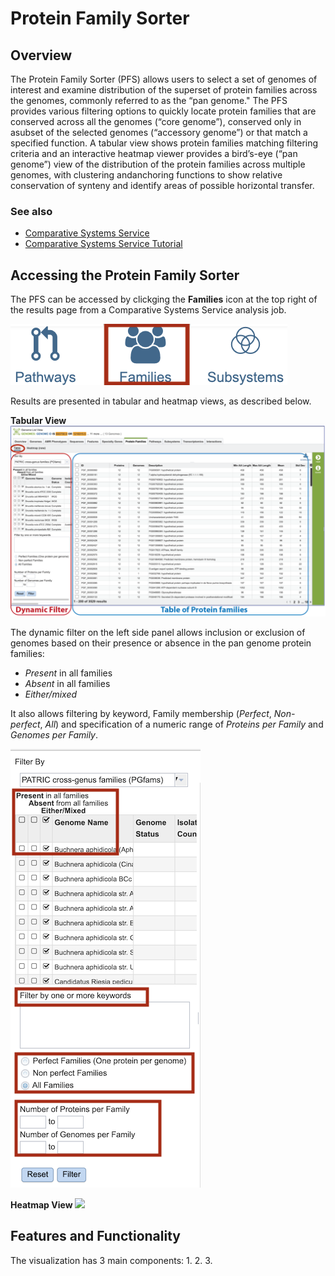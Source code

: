 # Protein Family Sorter

## Overview
The Protein Family Sorter (PFS) allows users to select a set of genomes of interest and examine distribution of the superset of protein families across the genomes, commonly referred to as the “pan genome." The PFS provides various filtering options to quickly locate protein families that are conserved across all the genomes (“core genome”), conserved only in asubset of the selected genomes (“accessory genome”) or that match a specified function. A tabular view shows protein families matching filtering criteria and an interactive heatmap viewer provides a bird’s-eye (“pan genome”) view of the distribution of the protein families across multiple genomes, with clustering andanchoring functions to show relative conservation of synteny and identify areas of possible horizontal transfer. 

### See also
  * [Comparative Systems Service]([../organisms_taxon/features.html](https://www.bv-brc.org/app/ComparativeSystems))
  * [Comparative Systems Service Tutorial](../../tutorial/comparative_systems/comparative_systems.html)

## Accessing the Protein Family Sorter
The PFS can be accessed by clickging the **Families** icon at the top right of the results page from a Comparative Systems Service analysis job.

![Families Icon](./images/protein_families_icon.png)

Results are presented in tabular and heatmap views, as described below.

**Tabular View**
![Filter-Tabular View](./images/pfs_filter_table.png)

The dynamic filter on the left side panel allows inclusion or exclusion of genomes based on their presence or absence in the pan genome protein families:

* *Present* in all families
* *Absent* in all families
* *Either/mixed*

It also allows filtering by keyword, Family membership (*Perfect*, *Non-perfect*, *All*) and specification of a numeric range of *Proteins per Family* and *Genomes per Family*.

![Filter Panel](./images/pfs_filter_panel.png)


**Heatmap View**
![](./images/)

## Features and Functionality

The visualization has 3 main components:
  1. 
  2. 
  3. 